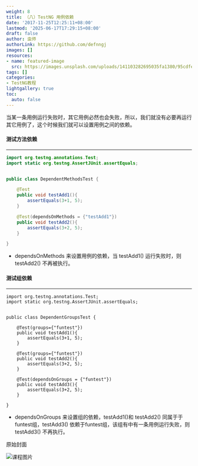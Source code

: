 ```yaml
---
weight: 8
title: （八）TestNG 用例依赖
date: '2017-11-25T12:25:11+08:00'
lastmod: '2025-06-17T17:29:15+08:00'
draft: false
author: 虫师
authorLink: https://github.com/defnngj
images: []
resources:
- name: featured-image
  src: https://images.unsplash.com/uploads/141103282695035fa1380/95cdfeef?w=300
tags: []
categories:
- TestNG教程
lightgallery: true
toc:
  auto: false
---
```




当某一条用例运行失败时，其它用例必然也会失败，所以，我们就没有必要再运行其它用例了，这个时候我们就可以设置用例之间的依赖。

#### 测试方法依赖
---

```java
import org.testng.annotations.Test;
import static org.testng.AssertJUnit.assertEquals;


public class DependentMethodsTest {

    @Test
    public void testAdd1(){
        assertEquals(3+1, 5);
    }

    @Test(dependsOnMethods = {"testAdd1"})
    public void testAdd2(){
        assertEquals(3+2, 5);
    }

}
```
* dependsOnMethods 来设置用例的依赖，当 testAdd1() 运行失败时，则 testAdd2() 不再被执行。

#### 测试组依赖
---
```
import org.testng.annotations.Test;
import static org.testng.AssertJUnit.assertEquals;


public class DependentGroupsTest {

    @Test(groups={"funtest"})
    public void testAdd1(){
        assertEquals(3+1, 5);
    }

    @Test(groups={"funtest"})
    public void testAdd2(){
        assertEquals(3+2, 5);
    }

    @Test(dependsOnGroups = {"funtest"})
    public void testAdd3(){
        assertEquals(3+2, 5);
    }

}
```
* dependsOnGroups 来设置组的依赖，testAdd1()和 testAdd2() 同属于于 funtest组，testAdd3() 依赖于funtest组，该组有中有一条用例运行失败，则testAdd3() 不再执行。




原始封面

![课程图片](https://images.unsplash.com/uploads/141103282695035fa1380/95cdfeef?w=300)

